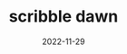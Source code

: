 ---
layout: semiterm
title: scribble dawn

phonetic: "skri-bl daan"
ipa: "ˈskrɪbl dɔːn"

definition: [
	{
		pos: noun,
		description: [
			{
				explanation: "The point at which one's relationship with another person is profound enough for them to remember and recognize their partner's handwriting.",
				example: "Lorelei found my polaroid in the bunch, I think she hit scribble dawn."
			}
		]
	}
]

date: 2022-11-29
neologist: Semi
---
